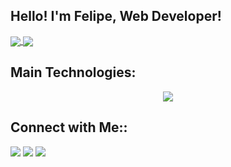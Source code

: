 ## Hello! I'm Felipe, Web Developer!

<a href="https://github.com/anuraghazra/convoychat">
  <img align="center" src="https://github-readme-stats.vercel.app/api/top-langs/?username=iamFelipeS&repo=convoychat&theme=transparent" />
</a>
<a href="https://github.com/anuraghazra/github-readme-stats">
  <img align="center" src="https://github-readme-stats.vercel.app/api/?username=iamFelipeS&show_icons=true&theme=transparent" />
</a>

## Main Technologies:
<p align="center">
  <a href="https://skillicons.dev">
    <img src="https://skillicons.dev/icons?i=git,javascript,typescript,nodejs,angular,react,postgres,aws" />
  </a>
</p>

## Connect with Me::

<a href="https://instagram.com/iamfelipess" target="_blank"><img src="https://img.shields.io/badge/-Instagram-%23E4405F?style=for-the-badge&logo=instagram&logoColor=white" target="_blank"></a>
<a href = "mailto:liperedfox@gmail.com"><img src="https://img.shields.io/badge/-Gmail-%23333?style=for-the-badge&logo=gmail&logoColor=white" target="_blank"></a>
<a href="https://www.linkedin.com/in/felipe-silvaa/" target="_blank"><img src="https://img.shields.io/badge/-LinkedIn-%230077B5?style=for-the-badge&logo=linkedin&logoColor=white" target="_blank"></a>

